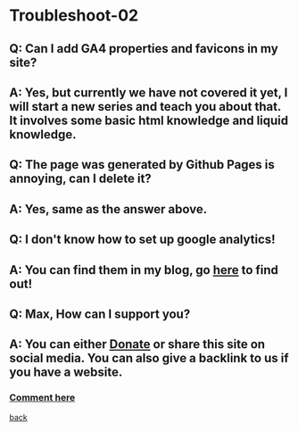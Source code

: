 # Troubleshoot-02
## Q: **Can I add GA4 properties and favicons in my site?**
## A: Yes, but currently we have not covered it yet, I will start a new series and teach you about that. It involves some basic html knowledge and liquid knowledge.
## Q: **The page was generated by Github Pages is annoying, can I delete it?**
## A: Yes, same as the answer above.
## Q: **I don't know how to set up google analytics!**
## A: You can find them in my blog, go [here](https://qqiumax.github.io/blog/improving-your-site/) to find out!
## Q: **Max, How can I support you?**
## A: You can either [Donate](https://qqiumax.github.io/donate/) or share this site on social media. You can also give a backlink to us if you have a website.
### **[Comment here](https://qqiumax.github.io/comment/)**
[back](https://qqiumax.github.io/blog/)